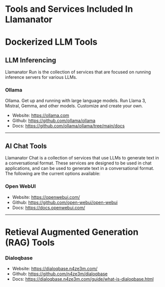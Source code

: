 # Tools and Services Included In Llamanator

# Dockerized LLM Tools
## LLM Inferencing

Llamanator Run is the collection of services that are focused on running inference servers for various LLMs.

### Ollama

Ollama. Get up and running with large language models. Run Llama 3, Mistral, Gemma, and other models. Customize and create your own.

- Website: https://ollama.com
- Github: https://github.com/ollama/ollama
- Docs: https://github.com/ollama/ollama/tree/main/docs

---

## AI Chat Tools

Llamanator Chat is a collection of services that use LLMs to generate text in a conversational format. These services are designed to be used in chat applications, and can be used to generate text in a conversational format. The following are the current options available:

### Open WebUI

- Website: https://openwebui.com/
- Github: https://github.com/open-webui/open-webui
- Docs: https://docs.openwebui.com/

---
# Retieval Augmented Generation (RAG) Tools

### Dialoqbase

- Website: https://dialoqbase.n4ze3m.com/
- Github: https://github.com/n4ze3m/dialoqbase
- Docs: https://dialoqbase.n4ze3m.com/guide/what-is-dialoqbase.html